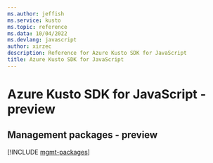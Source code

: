 ```yaml
---
ms.author: jeffish
ms.service: kusto
ms.topic: reference
ms.data: 10/04/2022
ms.devlang: javascript
author: xirzec
description: Reference for Azure Kusto SDK for JavaScript
title: Azure Kusto SDK for JavaScript
---
```

# Azure Kusto SDK for JavaScript - preview

## Management packages - preview
[!INCLUDE [mgmt-packages](kusto-mgmt-index.md)]
